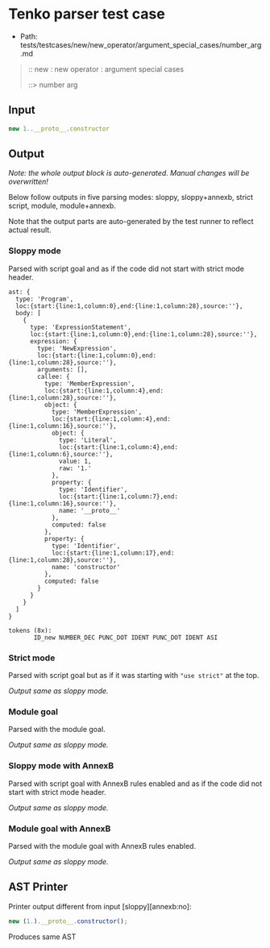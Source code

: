 # Tenko parser test case

- Path: tests/testcases/new/new_operator/argument_special_cases/number_arg.md

> :: new : new operator : argument special cases
>
> ::> number arg

## Input

`````js
new 1..__proto__.constructor
`````

## Output

_Note: the whole output block is auto-generated. Manual changes will be overwritten!_

Below follow outputs in five parsing modes: sloppy, sloppy+annexb, strict script, module, module+annexb.

Note that the output parts are auto-generated by the test runner to reflect actual result.

### Sloppy mode

Parsed with script goal and as if the code did not start with strict mode header.

`````
ast: {
  type: 'Program',
  loc:{start:{line:1,column:0},end:{line:1,column:28},source:''},
  body: [
    {
      type: 'ExpressionStatement',
      loc:{start:{line:1,column:0},end:{line:1,column:28},source:''},
      expression: {
        type: 'NewExpression',
        loc:{start:{line:1,column:0},end:{line:1,column:28},source:''},
        arguments: [],
        callee: {
          type: 'MemberExpression',
          loc:{start:{line:1,column:4},end:{line:1,column:28},source:''},
          object: {
            type: 'MemberExpression',
            loc:{start:{line:1,column:4},end:{line:1,column:16},source:''},
            object: {
              type: 'Literal',
              loc:{start:{line:1,column:4},end:{line:1,column:6},source:''},
              value: 1,
              raw: '1.'
            },
            property: {
              type: 'Identifier',
              loc:{start:{line:1,column:7},end:{line:1,column:16},source:''},
              name: '__proto__'
            },
            computed: false
          },
          property: {
            type: 'Identifier',
            loc:{start:{line:1,column:17},end:{line:1,column:28},source:''},
            name: 'constructor'
          },
          computed: false
        }
      }
    }
  ]
}

tokens (8x):
       ID_new NUMBER_DEC PUNC_DOT IDENT PUNC_DOT IDENT ASI
`````

### Strict mode

Parsed with script goal but as if it was starting with `"use strict"` at the top.

_Output same as sloppy mode._

### Module goal

Parsed with the module goal.

_Output same as sloppy mode._

### Sloppy mode with AnnexB

Parsed with script goal with AnnexB rules enabled and as if the code did not start with strict mode header.

_Output same as sloppy mode._

### Module goal with AnnexB

Parsed with the module goal with AnnexB rules enabled.

_Output same as sloppy mode._

## AST Printer

Printer output different from input [sloppy][annexb:no]:

````js
new (1.).__proto__.constructor();
````

Produces same AST

